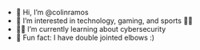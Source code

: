 - 👋 Hi, I’m @colinramos
- 👀 I’m interested in technology, gaming, and sports 🏀🏈
- 👨‍💻 I’m currently learning about cybersecurity
- 🤔 Fun fact: I have double jointed elbows :)

<!---
colinramos/colinramos is a ✨ special ✨ repository because its `README.md` (this file) appears on your GitHub profile.
You can click the Preview link to take a look at your changes.
--->
